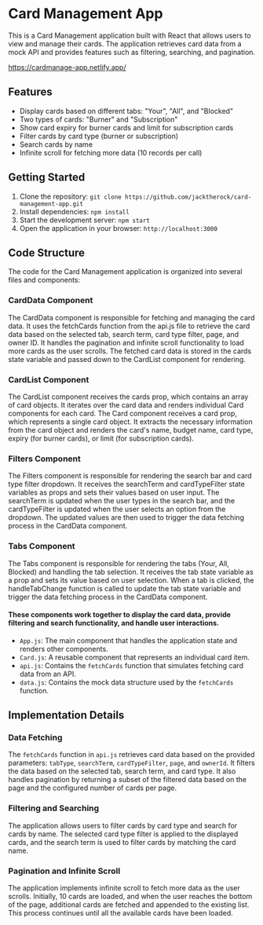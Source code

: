 # Card Management App

This is a Card Management application built with React that allows users to view and manage their cards. The application retrieves card data from a mock API and provides features such as filtering, searching, and pagination.

https://cardmanage-app.netlify.app/

## Features

- Display cards based on different tabs: "Your", "All", and "Blocked"
- Two types of cards: "Burner" and "Subscription"
- Show card expiry for burner cards and limit for subscription cards
- Filter cards by card type (burner or subscription)
- Search cards by name
- Infinite scroll for fetching more data (10 records per call)

## Getting Started

1. Clone the repository: `git clone https://github.com/jacktherock/card-management-app.git`
2. Install dependencies: `npm install`
3. Start the development server: `npm start`
4. Open the application in your browser: `http://localhost:3000`

## Code Structure

The code for the Card Management application is organized into several files and components:

### CardData Component
The CardData component is responsible for fetching and managing the card data. It uses the fetchCards function from the api.js file to retrieve the card data based on the selected tab, search term, card type filter, page, and owner ID. It handles the pagination and infinite scroll functionality to load more cards as the user scrolls. The fetched card data is stored in the cards state variable and passed down to the CardList component for rendering.

### CardList Component
The CardList component receives the cards prop, which contains an array of card objects. It iterates over the card data and renders individual Card components for each card. The Card component receives a card prop, which represents a single card object. It extracts the necessary information from the card object and renders the card's name, budget name, card type, expiry (for burner cards), or limit (for subscription cards).

### Filters Component
The Filters component is responsible for rendering the search bar and card type filter dropdown. It receives the searchTerm and cardTypeFilter state variables as props and sets their values based on user input. The searchTerm is updated when the user types in the search bar, and the cardTypeFilter is updated when the user selects an option from the dropdown. The updated values are then used to trigger the data fetching process in the CardData component.

### Tabs Component
The Tabs component is responsible for rendering the tabs (Your, All, Blocked) and handling the tab selection. It receives the tab state variable as a prop and sets its value based on user selection. When a tab is clicked, the handleTabChange function is called to update the tab state variable and trigger the data fetching process in the CardData component.

#### These components work together to display the card data, provide filtering and search functionality, and handle user interactions.

- `App.js`: The main component that handles the application state and renders other components.
- `Card.js`: A reusable component that represents an individual card item.
- `api.js`: Contains the `fetchCards` function that simulates fetching card data from an API.
- `data.js`: Contains the mock data structure used by the `fetchCards` function.

## Implementation Details

### Data Fetching

The `fetchCards` function in `api.js` retrieves card data based on the provided parameters: `tabType`, `searchTerm`, `cardTypeFilter`, `page`, and `ownerId`. It filters the data based on the selected tab, search term, and card type. It also handles pagination by returning a subset of the filtered data based on the page and the configured number of cards per page.

### Filtering and Searching

The application allows users to filter cards by card type and search for cards by name. The selected card type filter is applied to the displayed cards, and the search term is used to filter cards by matching the card name.

### Pagination and Infinite Scroll

The application implements infinite scroll to fetch more data as the user scrolls. Initially, 10 cards are loaded, and when the user reaches the bottom of the page, additional cards are fetched and appended to the existing list. This process continues until all the available cards have been loaded.